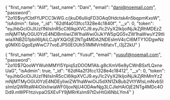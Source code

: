 {
"first_name": "Alif",
"last_name": "Dani",
"email": "dani@noemail.com",
"password": "$2a$10$vyfCbtFfUPCC3kWG.c/jkuD6ulliqFD3OAq0Hdctsk4n5bqpmKxoW",
"isAdmin": false,
"\_id": "62df4a013fcc1328e4c1840f",
"\_\_v": 0,
"token": "eyJhbGciOiJIUzI1NiIsInR5cCI6IkpXVCJ9.eyJ1c2VyX2lkIjoiNjJkZjRhMDEzZmNjMTMyOGU0YzE4NDBmIiwiZW1haWwiOiJkYW5pQG5vZW1haWwuY29tIiwiaXNBZG1pbiI6IjAiLCJpYXQiOjE2NTg4MDA2NDEsImV4cCI6MTY1ODgwNzg0MX0.QgoEpWwC77voEJP50EOUh51IMMVrh6fatvT_i3jZ2kU"
}

{
"first_name": "Alif",
"last_name": "Yusuf",
"email": "yusuf@noemail.com",
"password": "$2a$10$7QooWYWuhMMYl5YpiqSzDOOM1Ab.g8cXmV6e8yCWnBSxfLQxneUaG",
"isAdmin": true,
"\_id": "62df4a2f3fcc1328e4c18412",
"\_\_v": 0,
"token": "eyJhbGciOiJIUzI1NiIsInR5cCI6IkpXVCJ9.eyJ1c2VyX2lkIjoiNjJkZjRhMmYzZmNjMTMyOGU0YzE4NDEyIiwiZW1haWwiOiJ5dXN1ZkBub2VtYWlsLmNvbSIsImlzQWRtaW4iOiIxIiwiaWF0IjoxNjU4ODAwNjg3LCJleHAiOjE2NTg4MDc4ODd9.mWPFhtzivpaOSXEvFY9jMRrKslm97tDxHtGi6NbLYm4"
}
